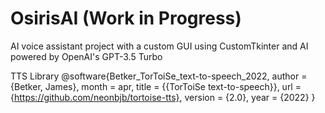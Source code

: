 # OsirisAI (Work in Progress)
AI voice assistant project with a custom GUI using CustomTkinter and AI powered by OpenAI's GPT-3.5 Turbo

TTS Library
@software{Betker_TorToiSe_text-to-speech_2022,
author = {Betker, James},
month = apr,
title = {{TorToiSe text-to-speech}},
url = {https://github.com/neonbjb/tortoise-tts},
version = {2.0},
year = {2022}
}
